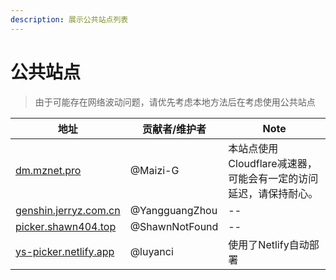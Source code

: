```yaml
---
description: 展示公共站点列表
---
```


# 公共站点

>由于可能存在网络波动问题，请优先考虑本地方法后在考虑使用公共站点

|地址|贡献者/维护者|Note|
|--|--|--|
|[dm.mznet.pro](https://dm.mznet.pro)|@Maizi-G|本站点使用Cloudflare减速器，可能会有一定的访问延迟，请保持耐心。|
|[genshin.jerryz.com.cn](https://genshin.jerryz.com.cn/)|@YangguangZhou|--|
|[picker.shawn404.top](https://picker.shawn404.top)|@ShawnNotFound|--|
|[ys-picker.netlify.app](https://ys-picker.netlify.app)|@luyanci|使用了Netlify自动部署|


